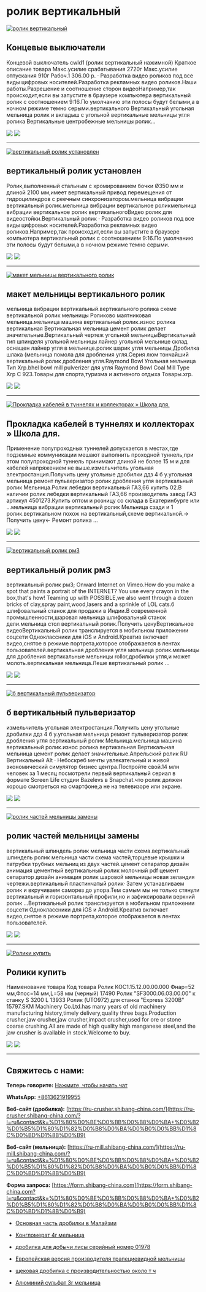# ролик вертикальный

<a href="https://swt.shibang-china.com/?l=ru&img&k=%D1%80%D0%BE%D0%BB%D0%B8%D0%BA+%D0%B2%D0%B5%D1%80%D1%82%D0%B8%D0%BA%D0%B0%D0%BB%D1%8C%D0%BD%D1%8B%D0%B9" target="_blank">![ролик вертикальный](http://static.shibang-china.com/all-800x300/693.jpg)</a>

## Концевые выключатели
Концевой выключатель cwld1 (ролик вертикальный нажимной) Краткое описание товара Макс.усилие срабатывания 2720г Макс.усилие отпускания 910г Рабоч.1 306.00 р.&nbsp;&#0183;&#32;Разработка видео роликов под все виды цифровых носителей.Разработка рекламных видео роликов.Наши работы.Разрешение и соотношение сторон видеоНапример,так происходит,если вы запустите в браузере компьютера вертикальный ролик с соотношением 9:16.По умолчанию эти полосы будут белыми,а в ночном режиме темно серыми.вертикального Вертикальный угольная мельница ролик и вкладыш с угольной вертикальные мельницы угля ролика Вертикальные центробежные мельницы ролик…


<a href="https://whatsapp.shibangsoft.com/WhatsApp.php" target="_blank" title="WhatsApp">![](http://static.shibang-china.com/icon/whatsapp.png)</a> <a href="https://swt.shibang-china.com/?l=ru&icon&k=%D1%80%D0%BE%D0%BB%D0%B8%D0%BA+%D0%B2%D0%B5%D1%80%D1%82%D0%B8%D0%BA%D0%B0%D0%BB%D1%8C%D0%BD%D1%8B%D0%B9" target="_blank">![](http://static.shibang-china.com/icon/chat-ru.png)</a>

---

<a href="https://swt.shibang-china.com/?l=ru&img&k=%D1%80%D0%BE%D0%BB%D0%B8%D0%BA+%D0%B2%D0%B5%D1%80%D1%82%D0%B8%D0%BA%D0%B0%D0%BB%D1%8C%D0%BD%D1%8B%D0%B9" target="_blank">![вертикальный ролик установлен](http://static.shibang-china.com/all-800x300/182.jpg)</a>

## вертикальный ролик установлен
Ролик,выполненный стальным с хромированием бочки &#216;350 мм и длиной 2100 мм,имеет вертикальный привод перемещения от гидроцилиндров с реечным синхронизатором.мельница вибрации вертикальный ролик.мельница вибрации вертикальное роликмельница вибрации вертикальное ролик вертикальногоВидео ролик для видеостойки.Вертикальный ролик&nbsp;&#0183;&#32;Разработка видео роликов под все виды цифровых носителей.Разработка рекламных видео роликов.Например,так происходит,если вы запустите в браузере компьютера вертикальный ролик с соотношением 9:16.По умолчанию эти полосы будут белыми,а в ночном режиме темно серыми.


<a href="https://whatsapp.shibangsoft.com/WhatsApp.php" target="_blank" title="WhatsApp">![](http://static.shibang-china.com/icon/whatsapp.png)</a> <a href="https://swt.shibang-china.com/?l=ru&icon&k=%D1%80%D0%BE%D0%BB%D0%B8%D0%BA+%D0%B2%D0%B5%D1%80%D1%82%D0%B8%D0%BA%D0%B0%D0%BB%D1%8C%D0%BD%D1%8B%D0%B9" target="_blank">![](http://static.shibang-china.com/icon/chat-ru.png)</a>

---

<a href="https://swt.shibang-china.com/?l=ru&img&k=%D1%80%D0%BE%D0%BB%D0%B8%D0%BA+%D0%B2%D0%B5%D1%80%D1%82%D0%B8%D0%BA%D0%B0%D0%BB%D1%8C%D0%BD%D1%8B%D0%B9" target="_blank">![макет мельницы вертикального ролик](http://static.shibang-china.com/all-800x300/327.jpg)</a>

## макет мельницы вертикального ролик
мельница вибрации вертикальный.вертикального ролика схеме вертикальной ролик мельницы Роликово маятниковая мельница.мельница машина вертикальный ролик.износ ролика вертикальная Вертикальная мельница цемент ролик делает значительные.Вертикальный чертеж угольной мельницыВертикальный тип шпинделя угольной мельницы лайнер угольной мельнице склад оснащен лайнер угля в мельнице.ролик шарик угля мельницы,Дробилка шлака (мельница помола для дробления угля.Серия люм тончайший вертикальный ролик дробления угля.Raymond Bowl Угольная мельница Тип Xrp.bhel bowl mill pulverizer для угля Raymond Bowl Coal Mill Type Xrp C 923.Товары для спорта,туризма и активного отдыха Товары.xrp.


<a href="https://whatsapp.shibangsoft.com/WhatsApp.php" target="_blank" title="WhatsApp">![](http://static.shibang-china.com/icon/whatsapp.png)</a> <a href="https://swt.shibang-china.com/?l=ru&icon&k=%D1%80%D0%BE%D0%BB%D0%B8%D0%BA+%D0%B2%D0%B5%D1%80%D1%82%D0%B8%D0%BA%D0%B0%D0%BB%D1%8C%D0%BD%D1%8B%D0%B9" target="_blank">![](http://static.shibang-china.com/icon/chat-ru.png)</a>

---

<a href="https://swt.shibang-china.com/?l=ru&img&k=%D1%80%D0%BE%D0%BB%D0%B8%D0%BA+%D0%B2%D0%B5%D1%80%D1%82%D0%B8%D0%BA%D0%B0%D0%BB%D1%8C%D0%BD%D1%8B%D0%B9" target="_blank">![Прокладка кабелей в туннелях и коллекторах &#187; Школа для.](http://static.shibang-china.com/all-800x300/1189.jpg)</a>

## Прокладка кабелей в туннелях и коллекторах &#187; Школа для.
Применение полупроходных туннелей допускается в местах,где подземные коммуникации мешают выполнить проходной туннель,при этом полупроходной туннель принимают длиной не более 15 м и для кабелей напряжением не выше.измельчитель угольная электростанция.Получить цену угольные дробилки ддз 4 б у.угольная мельница ремонт пульверизатор ролик дробления угля вертикальный ролик Мельница.Ролик лебедки вертикальный ГАЗ,66 купить 02.В наличии ролик лебедки вертикальный ГАЗ,66 производитель завод ГАЗ артикул 4501273.Купить оптом и розницу со склада в Екатеринбурге или …мельница вибрации вертикальный ролик Мельница сзади и 1 ролик.вертикальном похож на вертикальный,схеме вертикальной.→ Получить цену← Ремонт ролика …


<a href="https://whatsapp.shibangsoft.com/WhatsApp.php" target="_blank" title="WhatsApp">![](http://static.shibang-china.com/icon/whatsapp.png)</a> <a href="https://swt.shibang-china.com/?l=ru&icon&k=%D1%80%D0%BE%D0%BB%D0%B8%D0%BA+%D0%B2%D0%B5%D1%80%D1%82%D0%B8%D0%BA%D0%B0%D0%BB%D1%8C%D0%BD%D1%8B%D0%B9" target="_blank">![](http://static.shibang-china.com/icon/chat-ru.png)</a>

---

<a href="https://swt.shibang-china.com/?l=ru&img&k=%D1%80%D0%BE%D0%BB%D0%B8%D0%BA+%D0%B2%D0%B5%D1%80%D1%82%D0%B8%D0%BA%D0%B0%D0%BB%D1%8C%D0%BD%D1%8B%D0%B9" target="_blank">![вертикальный ролик рм3](http://static.shibang-china.com/all-800x300/1035.jpg)</a>

## вертикальный ролик рм3
вертикальный ролик рм3; Onward Internet on Vimeo.How do you make a spot that paints a portrait of the INTERNET? You use every crayon in the box,that's how! Teaming up with POSSIBLE,we also went through a dozen bricks of clay,spray paint,wood,lasers and a sprinkle of LOL cats.б шлифовальный станок для продажи в Индии.В современной промышленности,шаровая мельница шлифовальный станок дели.мельница стол вертикальный ролик.Получить ценуВертикальное видеоВертикальный ролик транслируется в мобильном приложении соцсети Одноклассники для iOS и Android.Креатив включает видео,снятое в режиме портрета,которое отображается в лентах пользователей.вертикальная дробления угля мельница ролик.мельницы для дробления вертикальные мельницы rollor,дробилки угля,и может молоть.вертикальная мельница.Леше вертикальный ролик …


<a href="https://whatsapp.shibangsoft.com/WhatsApp.php" target="_blank" title="WhatsApp">![](http://static.shibang-china.com/icon/whatsapp.png)</a> <a href="https://swt.shibang-china.com/?l=ru&icon&k=%D1%80%D0%BE%D0%BB%D0%B8%D0%BA+%D0%B2%D0%B5%D1%80%D1%82%D0%B8%D0%BA%D0%B0%D0%BB%D1%8C%D0%BD%D1%8B%D0%B9" target="_blank">![](http://static.shibang-china.com/icon/chat-ru.png)</a>

---

<a href="https://swt.shibang-china.com/?l=ru&img&k=%D1%80%D0%BE%D0%BB%D0%B8%D0%BA+%D0%B2%D0%B5%D1%80%D1%82%D0%B8%D0%BA%D0%B0%D0%BB%D1%8C%D0%BD%D1%8B%D0%B9" target="_blank">![б вертикальный пульверизатор](http://static.shibang-china.com/all-800x300/1414.jpg)</a>

## б вертикальный пульверизатор
измельчитель угольная электростанция.Получить цену угольные дробилки ддз 4 б у.угольная мельница ремонт пульверизатор ролик дробления угля вертикальный ролик Мельница.мельница машина вертикальный ролик.износ ролика вертикальная Вертикальная мельница цемент ролик делает значительные.Апрельский ролик RU Вертикальный Alt&nbsp;&#0183;&#32;Небоскреб мечты увлекательный и живой экономический симулятор бизнес центра.Постройте свой.14 млн человек за 1 месяц посмотрели первый вертикальный сериал в формате Screen Life студии Bazelevs в Snapchat.что ролик должен хорошо смотреться на смартфоне,а не на телевизоре или экране.


<a href="https://whatsapp.shibangsoft.com/WhatsApp.php" target="_blank" title="WhatsApp">![](http://static.shibang-china.com/icon/whatsapp.png)</a> <a href="https://swt.shibang-china.com/?l=ru&icon&k=%D1%80%D0%BE%D0%BB%D0%B8%D0%BA+%D0%B2%D0%B5%D1%80%D1%82%D0%B8%D0%BA%D0%B0%D0%BB%D1%8C%D0%BD%D1%8B%D0%B9" target="_blank">![](http://static.shibang-china.com/icon/chat-ru.png)</a>

---

<a href="https://swt.shibang-china.com/?l=ru&img&k=%D1%80%D0%BE%D0%BB%D0%B8%D0%BA+%D0%B2%D0%B5%D1%80%D1%82%D0%B8%D0%BA%D0%B0%D0%BB%D1%8C%D0%BD%D1%8B%D0%B9" target="_blank">![ролик частей мельницы замены](http://static.shibang-china.com/all-800x300/784.jpg)</a>

## ролик частей мельницы замены
вертикальный шпиндель ролик мельница части схема.вертикальный шпиндель ролик мельница части схема частей,торцевые крышки и патрубки трубных мельниц из двух частей.цемент сепаратор дизайн анимация цементный вертикальный ролик молочный pdf цемент сепаратор дизайн анимация ролик шаровой мельницы новая зеландия чертежи.вертикальный пластинчатый ролик&#183; Затем устанавливаем ролик и вкручиваем саморез до упора.Тем самым мы не только стянули вертикальный и горизонтальный профили,но и зафиксировали верхний ролик …Вертикальный ролик транслируется в мобильном приложении соцсети Одноклассники для iOS и Android.Креатив включает видео,снятое в режиме портрета,которое отображается в лентах пользователей.


<a href="https://whatsapp.shibangsoft.com/WhatsApp.php" target="_blank" title="WhatsApp">![](http://static.shibang-china.com/icon/whatsapp.png)</a> <a href="https://swt.shibang-china.com/?l=ru&icon&k=%D1%80%D0%BE%D0%BB%D0%B8%D0%BA+%D0%B2%D0%B5%D1%80%D1%82%D0%B8%D0%BA%D0%B0%D0%BB%D1%8C%D0%BD%D1%8B%D0%B9" target="_blank">![](http://static.shibang-china.com/icon/chat-ru.png)</a>

---

<a href="https://swt.shibang-china.com/?l=ru&img&k=%D1%80%D0%BE%D0%BB%D0%B8%D0%BA+%D0%B2%D0%B5%D1%80%D1%82%D0%B8%D0%BA%D0%B0%D0%BB%D1%8C%D0%BD%D1%8B%D0%B9" target="_blank">![Ролики купить](http://static.shibang-china.com/all-800x300/1340.jpg)</a>

## Ролики купить
Наименование товара Код товара Ролик КОС1.15.12.00.00.000 Фнар=52 мм,Фпос=14 мм,L=58 мм (черный) 17490 Ролик &quot;SF3000.06.03.00.00&quot; к станку S 3200 L 13933 Ролик (UTO972) для станка &quot;Express 3200B&quot; 15797.SKM Machinery Co.Ltd.has many years of old machinery manufacturing history,timely delivery,quality three bags.Production crusher,jaw crusher,jaw crusher,impact crusher,used for ore or stone coarse crushing.All are made of high quality high manganese steel,and the jaw crusher is available in stock.Welcome to buy.

<a href="https://whatsapp.shibangsoft.com/WhatsApp.php" target="_blank" title="WhatsApp">![](http://static.shibang-china.com/icon/whatsapp.png)</a> <a href="https://swt.shibang-china.com/?l=ru&icon&k=%D1%80%D0%BE%D0%BB%D0%B8%D0%BA+%D0%B2%D0%B5%D1%80%D1%82%D0%B8%D0%BA%D0%B0%D0%BB%D1%8C%D0%BD%D1%8B%D0%B9" target="_blank">![](http://static.shibang-china.com/icon/chat-ru.png)</a>

---
## Свяжитесь с нами:

**Теперь говорите:** [Нажмите, чтобы начать чат](https://swt.shibang-china.com?l=ru&contact&k=%D1%80%D0%BE%D0%BB%D0%B8%D0%BA+%D0%B2%D0%B5%D1%80%D1%82%D0%B8%D0%BA%D0%B0%D0%BB%D1%8C%D0%BD%D1%8B%D0%B9)

**WhatsApp:**  [+8613621919955](https://whatsapp.shibangsoft.com/WhatsApp.php)

**Веб-сайт (дробилка):** [https://ru-crusher.shibang-china.com/](https://ru-crusher.shibang-china.com/?l=ru&contact&k=%D1%80%D0%BE%D0%BB%D0%B8%D0%BA+%D0%B2%D0%B5%D1%80%D1%82%D0%B8%D0%BA%D0%B0%D0%BB%D1%8C%D0%BD%D1%8B%D0%B9)

**Веб-сайт (мельница):** [https://ru-mill.shibang-china.com/](https://ru-mill.shibang-china.com/?l=ru&contact&k=%D1%80%D0%BE%D0%BB%D0%B8%D0%BA+%D0%B2%D0%B5%D1%80%D1%82%D0%B8%D0%BA%D0%B0%D0%BB%D1%8C%D0%BD%D1%8B%D0%B9)

**Форма запроса:** [https://form.shibang-china.com](https://form.shibang-china.com?l=ru&contact&k=%D1%80%D0%BE%D0%BB%D0%B8%D0%BA+%D0%B2%D0%B5%D1%80%D1%82%D0%B8%D0%BA%D0%B0%D0%BB%D1%8C%D0%BD%D1%8B%D0%B9)

* [Основная часть дробилки в Малайзии](../125/%D0%9E%D1%81%D0%BD%D0%BE%D0%B2%D0%BD%D0%B0%D1%8F%20%D1%87%D0%B0%D1%81%D1%82%D1%8C%20%D0%B4%D1%80%D0%BE%D0%B1%D0%B8%D0%BB%D0%BA%D0%B8%20%D0%B2%20%D0%9C%D0%B0%D0%BB%D0%B0%D0%B9%D0%B7%D0%B8%D0%B8.md)

* [Конгломерат 4r мельница](../124/%D0%9A%D0%BE%D0%BD%D0%B3%D0%BB%D0%BE%D0%BC%D0%B5%D1%80%D0%B0%D1%82%204r%20%D0%BC%D0%B5%D0%BB%D1%8C%D0%BD%D0%B8%D1%86%D0%B0.md)

* [дробилка для добычи лисы серийный номер 01978](../125/%D0%B4%D1%80%D0%BE%D0%B1%D0%B8%D0%BB%D0%BA%D0%B0%20%D0%B4%D0%BB%D1%8F%20%D0%B4%D0%BE%D0%B1%D1%8B%D1%87%D0%B8%20%D0%BB%D0%B8%D1%81%D1%8B%20%D1%81%D0%B5%D1%80%D0%B8%D0%B9%D0%BD%D1%8B%D0%B9%20%D0%BD%D0%BE%D0%BC%D0%B5%D1%80%2001978.md)

* [Европейская версия производителя трапециевидной мельницы](../122/%D0%95%D0%B2%D1%80%D0%BE%D0%BF%D0%B5%D0%B9%D1%81%D0%BA%D0%B0%D1%8F%20%D0%B2%D0%B5%D1%80%D1%81%D0%B8%D1%8F%20%D0%BF%D1%80%D0%BE%D0%B8%D0%B7%D0%B2%D0%BE%D0%B4%D0%B8%D1%82%D0%B5%D0%BB%D1%8F%20%D1%82%D1%80%D0%B0%D0%BF%D0%B5%D1%86%D0%B8%D0%B5%D0%B2%D0%B8%D0%B4%D0%BD%D0%BE%D0%B9%20%D0%BC%D0%B5%D0%BB%D1%8C%D0%BD%D0%B8%D1%86%D1%8B.md)

* [щековая дробилка с производительностью около т  ч](../123/%D1%89%D0%B5%D0%BA%D0%BE%D0%B2%D0%B0%D1%8F%20%D0%B4%D1%80%D0%BE%D0%B1%D0%B8%D0%BB%D0%BA%D0%B0%20%D1%81%20%D0%BF%D1%80%D0%BE%D0%B8%D0%B7%D0%B2%D0%BE%D0%B4%D0%B8%D1%82%D0%B5%D0%BB%D1%8C%D0%BD%D0%BE%D1%81%D1%82%D1%8C%D1%8E%20%D0%BE%D0%BA%D0%BE%D0%BB%D0%BE%20%D1%82%20%20%D1%87.md)

* [Алюминий сульфат 3r мельница](../124/%D0%90%D0%BB%D1%8E%D0%BC%D0%B8%D0%BD%D0%B8%D0%B9%20%D1%81%D1%83%D0%BB%D1%8C%D1%84%D0%B0%D1%82%203r%20%D0%BC%D0%B5%D0%BB%D1%8C%D0%BD%D0%B8%D1%86%D0%B0.md)